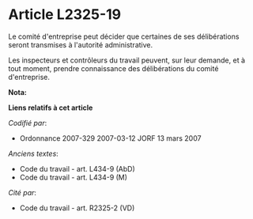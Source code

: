 # Article L2325-19

Le comité d'entreprise peut décider que certaines de ses délibérations seront transmises à l'autorité administrative.

Les inspecteurs et contrôleurs du travail peuvent, sur leur demande, et à tout moment, prendre connaissance des délibérations
du comité d'entreprise.

**Nota:**



**Liens relatifs à cet article**

_Codifié par_:

  - Ordonnance 2007-329 2007-03-12 JORF 13 mars 2007

_Anciens textes_:

  - Code du travail - art. L434-9 (AbD)
  - Code du travail - art. L434-9 (M)

_Cité par_:

  - Code du travail - art. R2325-2 (VD)
